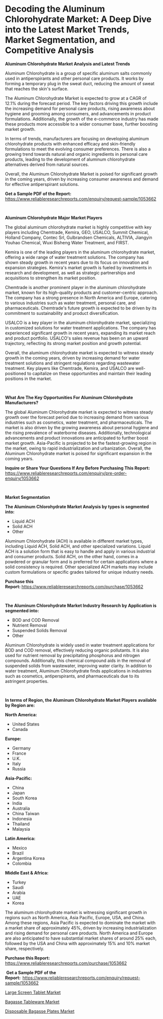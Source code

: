 <p><h1>Decoding the Aluminum Chlorohydrate Market: A Deep Dive into the Latest Market Trends, Market Segmentation, and Competitive Analysis</h1></p><p><strong>Aluminum Chlorohydrate Market Analysis and Latest Trends</strong></p>
<p><p>Aluminum Chlorohydrate is a group of specific aluminum salts commonly used in antiperspirants and other personal care products. It works by forming a temporary plug in the sweat duct, reducing the amount of sweat that reaches the skin's surface.</p><p>The Aluminum Chlorohydrate Market is expected to grow at a CAGR of 12.1% during the forecast period. The key factors driving this growth include the increasing demand for personal care products, rising awareness about hygiene and grooming among consumers, and advancements in product formulations. Additionally, the growth of the e-commerce industry has made these products more accessible to a wider consumer base, further boosting market growth.</p><p>In terms of trends, manufacturers are focusing on developing aluminum chlorohydrate products with enhanced efficacy and skin-friendly formulations to meet the evolving consumer preferences. There is also a growing trend towards natural and organic ingredients in personal care products, leading to the development of aluminum chlorohydrate alternatives derived from natural sources.</p><p>Overall, the Aluminum Chlorohydrate Market is poised for significant growth in the coming years, driven by increasing consumer awareness and demand for effective antiperspirant solutions.</p></p>
<p><strong>Get a Sample PDF of the Report:&nbsp;</strong> <a href="https://www.reliableresearchreports.com/enquiry/request-sample/1053662">https://www.reliableresearchreports.com/enquiry/request-sample/1053662</a></p>
<p>&nbsp;</p>
<p><strong>Aluminum Chlorohydrate Major Market Players</strong></p>
<p><p>The global aluminum chlorohydrate market is highly competitive with key players including Chemtrade, Kemira, GEO, USALCO, Summit Chemical, Holland Company, Contec Srl, Gulbrandsen Chemicals, ALTIVIA, Jiangyin Youhao Chemical, Wuxi Bisheng Water Treatment, and FIRST.</p><p>Kemira is one of the leading players in the aluminum chlorohydrate market, offering a wide range of water treatment solutions. The company has shown steady growth in recent years due to its focus on innovation and expansion strategies. Kemira's market growth is fueled by investments in research and development, as well as strategic partnerships and acquisitions to strengthen its market position.</p><p>Chemtrade is another prominent player in the aluminum chlorohydrate market, known for its high-quality products and customer-centric approach. The company has a strong presence in North America and Europe, catering to various industries such as water treatment, personal care, and pharmaceuticals. Chemtrade's future growth is expected to be driven by its commitment to sustainability and product diversification.</p><p>USALCO is a key player in the aluminum chlorohydrate market, specializing in customized solutions for water treatment applications. The company has experienced significant growth in recent years, expanding its market reach and product portfolio. USALCO's sales revenue has been on an upward trajectory, reflecting its strong market position and growth potential.</p><p>Overall, the aluminum chlorohydrate market is expected to witness steady growth in the coming years, driven by increasing demand for water treatment solutions and stringent regulations regarding wastewater treatment. Key players like Chemtrade, Kemira, and USALCO are well-positioned to capitalize on these opportunities and maintain their leading positions in the market.</p></p>
<p>&nbsp;</p>
<p><strong>What Are The Key Opportunities For Aluminum Chlorohydrate Manufacturers?</strong></p>
<p><p>The global Aluminum Chlorohydrate market is expected to witness steady growth over the forecast period due to increasing demand from various industries such as cosmetics, water treatment, and pharmaceuticals. The market is also driven by the growing awareness about personal hygiene and the rising prevalence of waterborne diseases. Additionally, technological advancements and product innovations are anticipated to further boost market growth. Asia-Pacific is projected to be the fastest-growing region in the market, owing to rapid industrialization and urbanization. Overall, the Aluminum Chlorohydrate market is poised for significant expansion in the coming years.</p></p>
<p><strong>Inquire or Share Your Questions If Any Before Purchasing This Report:</strong> <a href="https://www.reliableresearchreports.com/enquiry/pre-order-enquiry/1053662">https://www.reliableresearchreports.com/enquiry/pre-order-enquiry/1053662</a></p>
<p>&nbsp;</p>
<p><strong>Market Segmentation</strong></p>
<p><strong>The Aluminum Chlorohydrate Market Analysis by types is segmented into:</strong></p>
<p><ul><li>Liquid ACH</li><li>Solid ACH</li><li>Other</li></ul></p>
<p><p>Aluminum Chlorohydrate (ACH) is available in different market types, including Liquid ACH, Solid ACH, and other specialized variations. Liquid ACH is a solution form that is easy to handle and apply in various industrial and consumer products. Solid ACH, on the other hand, comes in a powdered or granular form and is preferred for certain applications where a solid consistency is required. Other specialized ACH markets may include custom formulations or specific grades tailored for unique industry needs.</p></p>
<p><strong>Purchase this Report:&nbsp;</strong><a href="https://www.reliableresearchreports.com/purchase/1053662">https://www.reliableresearchreports.com/purchase/1053662</a></p>
<p>&nbsp;</p>
<p><strong>The Aluminum Chlorohydrate Market Industry Research by Application is segmented into:</strong></p>
<p><ul><li>BOD and COD Removal</li><li>Nutrient Removal</li><li>Suspended Solids Removal</li><li>Other</li></ul></p>
<p><p>Aluminum Chlorohydrate is widely used in water treatment applications for BOD and COD removal, effectively reducing organic pollutants. It is also used for nutrient removal by precipitating phosphorus and nitrogen compounds. Additionally, this chemical compound aids in the removal of suspended solids from wastewater, improving water clarity. In addition to water treatment, Aluminum Chlorohydrate finds applications in industries such as cosmetics, antiperspirants, and pharmaceuticals due to its astringent properties.</p></p>
<p>&nbsp;</p>
<p><strong>In terms of Region, the Aluminum Chlorohydrate Market Players available by Region are:</strong></p>
<p>
    <p> <strong> North America: </strong>
        <ul>
            <li>United States</li>
            <li>Canada</li>
        </ul>
        </p> 
    <p> <strong> Europe: </strong>
        <ul>
            <li>Germany</li>
            <li>France</li>
            <li>U.K.</li>
            <li>Italy</li>
            <li>Russia</li>
        </ul>
        </p> 
    <p> <strong> Asia-Pacific: </strong>
        <ul>
            <li>China</li>
            <li>Japan</li>
            <li>South Korea</li>
            <li>India</li>
            <li>Australia</li>
            <li>China Taiwan</li>
            <li>Indonesia</li>
            <li>Thailand</li>
            <li>Malaysia</li>
        </ul>
        </p> 
    <p> <strong> Latin America: </strong>
        <ul>
            <li>Mexico</li>
            <li>Brazil</li>
            <li>Argentina Korea</li>
            <li>Colombia</li>
        </ul>
        </p> 
    <p> <strong> Middle East & Africa: </strong>
        <ul>
            <li>Turkey</li>
            <li>Saudi</li>
            <li>Arabia</li>
            <li>UAE</li>
            <li>Korea</li>
        </ul>
    </p>
    </p>
<p><p>The aluminum chlorohydrate market is witnessing significant growth in regions such as North America, Asia Pacific, Europe, USA, and China. Among these regions, Asia Pacific is expected to dominate the market with a market share of approximately 45%, driven by increasing industrialization and rising demand for personal care products. North America and Europe are also anticipated to have substantial market shares of around 25% each, followed by the USA and China with approximately 15% and 10% market share, respectively.</p></p>
<p><strong>Purchase this Report: </strong><a href="https://www.reliableresearchreports.com/purchase/1053662">https://www.reliableresearchreports.com/purchase/1053662</a></p>
<p>&nbsp;<strong>Get a Sample PDF of the Report:&nbsp;&nbsp;</strong><a href="https://www.reliableresearchreports.com/enquiry/request-sample/1053662">https://www.reliableresearchreports.com/enquiry/request-sample/1053662</a></p>
<p><strong></strong></p>
<p><p><a href="https://view.publitas.com/reportprime-1/large-screen-tablet-market-research-report-reveals-the-latest-trends-and-opportunities-of-this-market-for-period-from-2023-2030/">Large Screen Tablet Market</a></p><p><a href="https://view.publitas.com/reportprime-1/bagasse-tableware-market-centers-on-aspects-such-as-market-growth-market-share-market-opportunity-and-projected-forecasts-spanning-from-2023-to-2030/">Bagasse Tableware Market</a></p><p><a href="https://view.publitas.com/reportprime-1/disposable-bagasse-plates-market-growth-market-trends-covid-19-impact-and-forecasts-for-period-from-2023-2030/">Disposable Bagasse Plates Market</a></p></p>